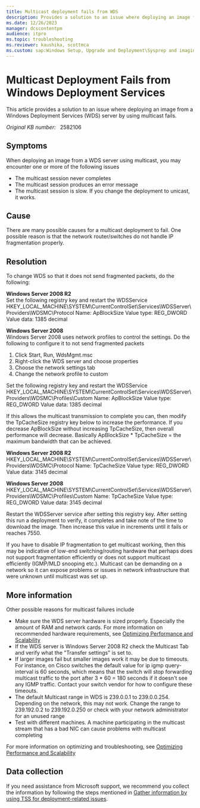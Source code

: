 ```yaml
---
title: Multicast deployment fails from WDS
description: Provides a solution to an issue where deploying an image from a Windows Deployment Services (WDS) server by using multicast fails.
ms.date: 12/26/2023
manager: dcscontentpm
audience: itpro
ms.topic: troubleshooting
ms.reviewer: kaushika, scottmca
ms.custom: sap:Windows Setup, Upgrade and Deployment\Sysprep and imaging (Windows PE, ADK, WDS), csstroubleshoot
---
```

# Multicast Deployment Fails from Windows Deployment Services

This article provides a solution to an issue where deploying an image from a Windows Deployment Services (WDS) server by using multicast fails.

_Original KB number:_ &nbsp; 2582106

## Symptoms

When deploying an image from a WDS server using multicast, you may encounter one or more of the following issues
- The multicast session never completes
- The multicast session produces an error message
- The multicast session is slow. If you change the deployment to unicast, it works. 

## Cause

There are many possible causes for a multicast deployment to fail.  One possible reason is that the network router/switches do not handle IP fragmentation properly. 

## Resolution

To change WDS so that it does not send fragmented packets, do the following:

**Windows Server 2008 R2**  
Set the following registry key and restart the WDSService
HKEY_LOCAL_MACHINE\SYSTEM\CurrentControlSet\Services\WDSServer\Providers\WDSMC\Protocol
Name: ApBlockSize
Value type: REG_DWORD
Value data: 1385 decimal

**Windows Server 2008**  
Windows Server 2008 uses network profiles to control the settings.  Do the following to configure it to not send fragmented packets
1. Click Start, Run, WdsMgmt.msc
2. Right-click the WDS server and choose properties
3. Choose the network settings tab
4. Change the network profile to custom

Set the following registry key and restart the WDSService
HKEY_LOCAL_MACHINE\SYSTEM\CurrentControlSet\Services\WDSServer\Providers\WDSMC\Profiles\Custom
Name: ApBlockSize
Value type: REG_DWORD
Value data: 1385 decimal

If this allows the multicast transmission to complete you can, then modify the TpCacheSize registry key below to increase the performance.  If you decrease ApBlockSize without increasing TpCacheSize, then overall performance will decrease. Basically ApBlockSize * TpCacheSize = the maximum bandwidth that can be achieved.

**Windows Server 2008 R2**  
HKEY_LOCAL_MACHINE\SYSTEM\CurrentControlSet\Services\WDSServer\Providers\WDSMC\Protocol
Name: TpCacheSize
Value type: REG_DWORD
Value data: 3145 decimal

**Windows Server 2008**  
HKEY_LOCAL_MACHINE\SYSTEM\CurrentControlSet\Services\WDSServer\Providers\WDSMC\Profiles\Custom
Name: TpCacheSize
Value type: REG_DWORD
Value data: 3145 decimal

Restart the WDSServer service after setting this registry key.
After setting this run a deployment to verify, it completes and take note of the time to download the image.  Then increase this value in increments until it fails or reaches 7550.   

If you have to disable IP fragmentation to get multicast working, then this may be indicative of low-end switching/routing hardware that perhaps does not support fragmentation efficiently or does not support multicast efficiently (IGMP/MLD snooping etc.).  Multicast can be demanding on a network so it can expose problems or issues in network infrastructure that were unknown until multicast was set up. 

## More information

Other possible reasons for multicast failures include

- Make sure the WDS server hardware is sized properly.  Especially the amount of RAM and network cards.  For more information on recommended hardware requirements, see [Optimizing Performance and Scalability](/previous-versions/windows/it-pro/windows-server-2008-R2-and-2008/cc732088(v=ws.10))
- If the WDS server is Windows Server 2008 R2 check the Multicast Tab and verify what the "Transfer settings" is set to.
- If larger images fail but smaller images work it may be due to timeouts.  For instance, on Cisco switches the default value for ip igmp query-interval is 60 seconds, which means that the switch will stop forwarding multicast traffic to the port after 3 * 60 = 180 seconds if it doesn't see any IGMP traffic.  Contact your switch vendor for how to configure these timeouts.
- The default Multicast range in WDS is 239.0.0.1 to 239.0.0.254.  Depending on the network, this may not work.  Change the range to 239.192.0.2 to 239.192.0.250 or check with your network administrator for an unused range
- Test with different machines.  A machine participating in the multicast stream that has a bad NIC can cause problems with multicast completing

For more information on optimizing and troubleshooting, see [Optimizing Performance and Scalability](/previous-versions/windows/it-pro/windows-server-2008-R2-and-2008/cc732088(v=ws.10))

## Data collection

If you need assistance from Microsoft support, we recommend you collect the information by following the steps mentioned in [Gather information by using TSS for deployment-related issues](../../windows-client/windows-troubleshooters/gather-information-using-tss-deployment.md).
